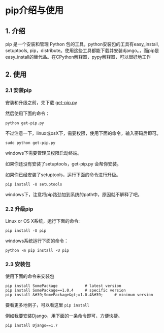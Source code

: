 # pip介绍与使用

## 1. 介绍

pip 是一个安装和管理 Python 包的工具，python安装包的工具有easy\_install, setuptools, pip，distribute。使用这些工具都能下载并安装django。，而pip是easy\_install的替代品。在CPython解释器，pypy解释器，可以很好地工作

## 2. 使用

### 2.1 安装pip

安装和升级之前，先下载 [get-pip.py](https://bootstrap.pypa.io/get-pip.py)
  
然后使用下面的命令：

```
python get-pip.py
```


不过注意一下，linux或osX下，需要权限，使用下面的命令，输入密码后即可。

```
sudo python get-pip.py 
```


windows下需要管理员权限启动终端。
  
如果你还没有安装了setuptools，get-pip.py 会帮你安装。
  
如果你已经安装了setuptools，运行下面的命令进行升级。

```
pip install -U setuptools
```


windows下，注意将pip路劲加到系统的path中，原因就不解释了吧。

### 2.2 升级pip

Linux or OS X系统，运行下面的命令:

```
pip install -U pip
```


windows系统运行下面的命令：

```
python -m pip install -U pip
```


### 2.3 安装包 

使用下面的命令来安装包

```
pip install SomePackage            # latest version
pip install SomePackage==1.0.4     # specific version
pip install &#39;SomePackage&gt;=1.0.4&#39;     # minimum version
```


要看更多地例子，可以看这里 `pip install`

例如我要安装Django，用下面的一条命令即可，方便快捷。

```
pip install Django==1.7
```




